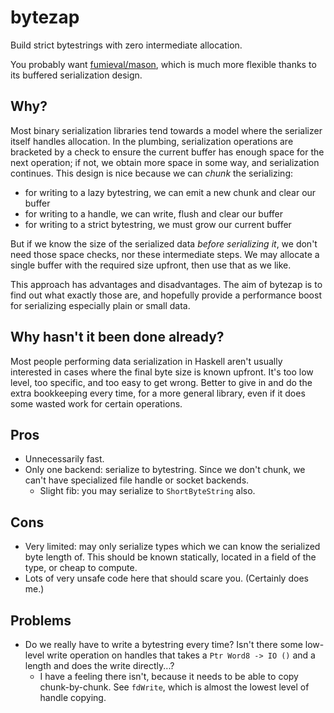 # bytezap
Build strict bytestrings with zero intermediate allocation.

You probably want [fumieval/mason](https://github.com/fumieval/mason), which is
much more flexible thanks to its buffered serialization design.

## Why?
Most binary serialization libraries tend towards a model where the serializer
itself handles allocation. In the plumbing, serialization operations are
bracketed by a check to ensure the current buffer has enough space for the next
operation; if not, we obtain more space in some way, and serialization
continues. This design is nice because we can _chunk_ the serializing:

* for writing to a lazy bytestring, we can emit a new chunk and clear our buffer
* for writing to a handle, we can write, flush and clear our buffer
* for writing to a strict bytestring, we must grow our current buffer

But if we know the size of the serialized data _before serializing it_, we don't
need those space checks, nor these intermediate steps. We may allocate a single
buffer with the required size upfront, then use that as we like.

This approach has advantages and disadvantages. The aim of bytezap is to find
out what exactly those are, and hopefully provide a performance boost for
serializing especially plain or small data.

## Why hasn't it been done already?
Most people performing data serialization in Haskell aren't usually interested
in cases where the final byte size is known upfront. It's too low level, too
specific, and too easy to get wrong. Better to give in and do the extra
bookkeeping every time, for a more general library, even if it does some wasted
work for certain operations.

## Pros
* Unnecessarily fast.
* Only one backend: serialize to bytestring. Since we don't chunk, we can't have
  specialized file handle or socket backends.
  * Slight fib: you may serialize to `ShortByteString` also.

## Cons
* Very limited: may only serialize types which we can know the serialized byte
  length of. This should be known statically, located in a field of the type, or
  cheap to compute.
* Lots of very unsafe code here that should scare you. (Certainly does me.)

## Problems
* Do we really have to write a bytestring every time? Isn't there some low-level
  write operation on handles that takes a `Ptr Word8 -> IO ()` and a length and
  does the write directly...?
  * I have a feeling there isn't, because it needs to be able to copy
    chunk-by-chunk. See `fdWrite`, which is almost the lowest level of handle
    copying.
